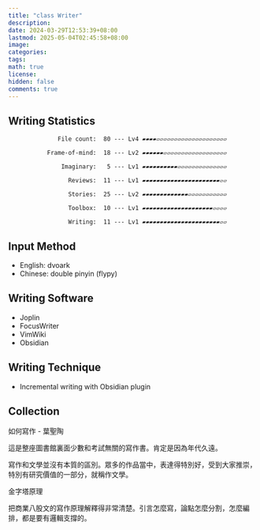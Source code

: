 ```yaml
---
title: "class Writer"
description: 
date: 2024-03-29T12:53:39+08:00
lastmod: 2025-05-04T02:45:58+08:00
image: 
categories: 
tags: 
math: true
license: 
hidden: false
comments: true
---
```

## Writing Statistics

                  File count:  80 --- Lv4 ▰▰▰▰▱▱▱▱▱▱▱▱▱▱▱▱▱▱▱▱▱▱▱▱

               Frame-of-mind:  18 --- Lv2 ▰▰▰▰▰▰▱▱▱▱▱▱▱▱▱▱▱▱▱▱▱▱▱▱

                   Imaginary:   5 --- Lv1 ▰▰▰▰▰▰▰▰▰▰▱▱▱▱▱▱▱▱▱▱▱▱▱▱

                     Reviews:  11 --- Lv1 ▰▰▰▰▰▰▰▰▰▰▰▰▰▰▰▰▰▰▰▰▰▰▱▱

                     Stories:  25 --- Lv2 ▰▰▰▰▰▰▰▰▰▰▰▰▰▱▱▱▱▱▱▱▱▱▱▱

                     Toolbox:  10 --- Lv1 ▰▰▰▰▰▰▰▰▰▰▰▰▰▰▰▰▰▰▰▰▱▱▱▱

                     Writing:  11 --- Lv1 ▰▰▰▰▰▰▰▰▰▰▰▰▰▰▰▰▰▰▰▰▰▰▱▱

## Input Method
- English: dvoark
- Chinese: double pinyin (flypy)

## Writing Software
- Joplin
- FocusWriter
- VimWiki
- Obsidian

## Writing Technique
- Incremental writing with Obsidian plugin

## Collection
如何寫作 - 葉聖陶

這是整座圖書館裏面少數和考試無關的寫作書。肯定是因為年代久遠。

寫作和文學並沒有本質的區別。眾多的作品當中，表達得特別好，受到大家推崇，特別有研究價值的一部分，就稱作文學。

金字塔原理

把商業八股文的寫作原理解釋得非常清楚。引言怎麼寫，論點怎麼分割，怎麼編排，都是要有邏輯支撐的。


